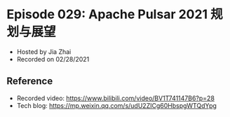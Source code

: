 # Episode 029: Apache Pulsar 2021 规划与展望

- Hosted by Jia Zhai
- Recorded on 02/28/2021

## Reference 

- Recorded video: https://www.bilibili.com/video/BV1T741147B6?p=28
- Tech blog: https://mp.weixin.qq.com/s/udU2ZICg60HbspgWTQdYpg
